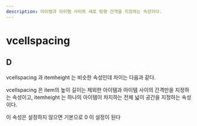 ```yaml
---
description: 아이템과 아이템 사이의 세로 방향 간격을 지정하는 속성이다.
---
```


# vcellspacing

## D

vcellspacing 과 itemheight 는 비슷한 속성인데 차이는 다음과 같다. 

vcellspacing 은 item의 높이 길이는 제외한 아이템과 아이템 사이의 간격만을 지정하는 속성이고, itemheight 는 하나의 아이템이 차지하는 전체 넓이 공간을 지정하는 속성이다.

이 속성은 설정하지 않으면 기본으로 0 이 설정이 된다

